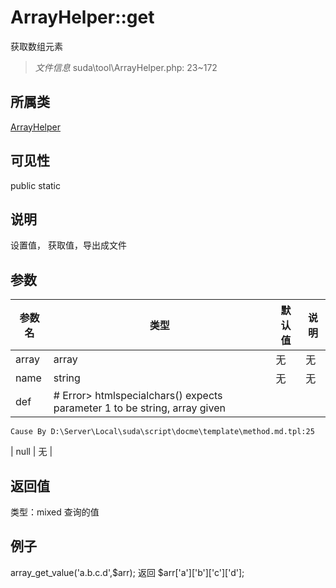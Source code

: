 # ArrayHelper::get
获取数组元素
> *文件信息* suda\tool\ArrayHelper.php: 23~172
## 所属类 

[ArrayHelper](../ArrayHelper.md)

## 可见性

  public  static
## 说明


设置值， 获取值，导出成文件

## 参数

| 参数名 | 类型 | 默认值 | 说明 |
|--------|-----|-------|-------|
| array |  array | 无 | 无 |
| name |  string | 无 | 无 |
| def |  # Error> htmlspecialchars() expects parameter 1 to be string, array given
	Cause By D:\Server\Local\suda\script\docme\template\method.md.tpl:25
 | null | 无 |

## 返回值
类型：mixed
 查询的值

## 例子

array_get_value('a.b.c.d',$arr);
返回 $arr['a']['b']['c']['d'];